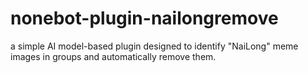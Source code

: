 # nonebot-plugin-nailongremove
a simple AI model-based plugin designed to identify "NaiLong" meme images in groups and automatically remove them.
